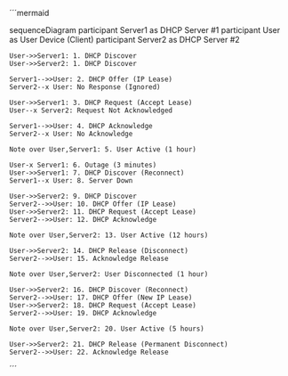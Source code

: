 ´´´mermaid


sequenceDiagram
    participant Server1 as DHCP Server #1
    participant User as User Device (Client)
    participant Server2 as DHCP Server #2

    User->>Server1: 1. DHCP Discover
    User->>Server2: 1. DHCP Discover

    Server1-->>User: 2. DHCP Offer (IP Lease)
    Server2--x User: No Response (Ignored)

    User->>Server1: 3. DHCP Request (Accept Lease)
    User--x Server2: Request Not Acknowledged

    Server1-->>User: 4. DHCP Acknowledge
    Server2--x User: No Acknowledge

    Note over User,Server1: 5. User Active (1 hour)

    User-x Server1: 6. Outage (3 minutes)
    User->>Server1: 7. DHCP Discover (Reconnect)
    Server1--x User: 8. Server Down

    User->>Server2: 9. DHCP Discover
    Server2-->>User: 10. DHCP Offer (IP Lease)
    User->>Server2: 11. DHCP Request (Accept Lease)
    Server2-->>User: 12. DHCP Acknowledge

    Note over User,Server2: 13. User Active (12 hours)

    User->>Server2: 14. DHCP Release (Disconnect)
    Server2-->>User: 15. Acknowledge Release

    Note over User,Server2: User Disconnected (1 hour)

    User->>Server2: 16. DHCP Discover (Reconnect)
    Server2-->>User: 17. DHCP Offer (New IP Lease)
    User->>Server2: 18. DHCP Request (Accept Lease)
    Server2-->>User: 19. DHCP Acknowledge

    Note over User,Server2: 20. User Active (5 hours)

    User->>Server2: 21. DHCP Release (Permanent Disconnect)
    Server2-->>User: 22. Acknowledge Release

´´´
